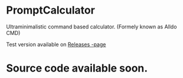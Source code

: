 # PromptCalculator
Ultraminimalistic command based calculator. (Formely known as Alldo CMD)

Test version available on [Releases -page](https://github.com/NOBODY-Team/alldo-cmd/releases/tag/Experimental)
# Source code available soon.
